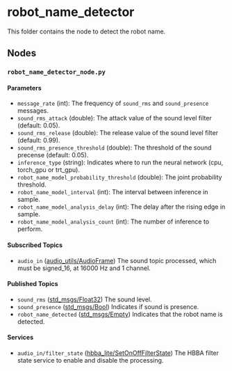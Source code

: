 # robot_name_detector
This folder contains the node to detect the robot name.

## Nodes
### `robot_name_detector_node.py`

#### Parameters
 - `message_rate` (int): The frequency of `sound_rms` and `sound_presence` messages.
 - `sound_rms_attack` (double): The attack value of the sound level filter (default: 0.05).
 - `sound_rms_release` (double): The release value of the sound level filter (default: 0.99).
 - `sound_rms_presence_threshold` (double): The threshold of the sound precense (default: 0.05).
 - `inference_type` (string): Indicates where to run the neural network (cpu, torch_gpu or trt_gpu).
 - `robot_name_model_probability_threshold` (double): The joint probability threshold.
 - `robot_name_model_interval` (int): The interval between inference in sample.
 - `robot_name_model_analysis_delay` (int): The delay after the rising edge in sample.
 - `robot_name_model_analysis_count` (int): The number of inference to perform.

#### Subscribed Topics
 - `audio_in` ([audio_utils/AudioFrame](https://github.com/introlab/audio_utils/blob/main/msg/AudioFrame.msg)) The sound topic processed, which must be signed_16, at 16000 Hz and 1 channel.

#### Published Topics
 - `sound_rms` ([std_msgs/Float32](http://docs.ros.org/en/noetic/api/std_msgs/html/msg/Float32.html)) The sound level.
 - `sound_presence` ([std_msgs/Bool](http://docs.ros.org/en/noetic/api/std_msgs/html/msg/Bool.html)) Indicates if sound is presence.
 - `robot_name_detected` ([std_msgs/Empty](http://docs.ros.org/en/noetic/api/std_msgs/html/msg/Empty.html)) Indicates that the robot name is detected.

#### Services
 - `audio_in/filter_state` ([hbba_lite/SetOnOffFilterState](../../hbba_lite/srv/SetOnOffFilterState.srv)) The HBBA filter state service to enable and disable the processing.
